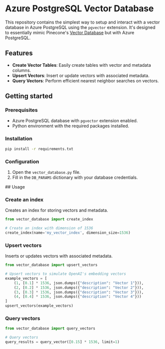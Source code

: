 # Azure PostgreSQL Vector Database

This repository contains the simplest way to setup and interact with a vector database in Azure PostgreSQL using the `pgvector` extension. It's designed to essentially mimic Pinecone's [Vector Database](https://www.pinecone.io/product/) but with Azure PostgreSQL.

## Features

- **Create Vector Tables**: Easily create tables with vector and metadata columns.
- **Upsert Vectors**: Insert or update vectors with associated metadata.
- **Query Vectors**: Perform efficient nearest neighbor searches on vectors.

## Getting started
### Prerequisites

- Azure PostgreSQL database with `pgvector` extension enabled.
- Python environment with the required packages installed.

### Installation
```bash
pip install -r requirements.txt
```

### Configuration
1. Open the `vector_database.py` file.
2. Fill in the `DB_PARAMS` dictionary with your database credentials.

## Usage
### Create an index
Creates an index for storing vectors and metadata.

```python
from vector_database import create_index

# Create an index with dimension of 1536
create_index(name='my_vector_index', dimension_size=1536)
```

### Upsert vectors
Inserts or updates vectors with associated metadata.

```python
from vector_database import upsert_vectors

# Upsert vectors to simulate OpenAI's embedding vectors
example_vectors = [
    (1, [0.1] * 1536, json.dumps({"description": "Vector 1"})),
    (2, [0.2] * 1536, json.dumps({"description": "Vector 2"})),
    (3, [0.3] * 1536, json.dumps({"description": "Vector 3"})),
    (4, [0.4] * 1536, json.dumps({"description": "Vector 4"}))
]
upsert_vectors(example_vectors)
```

### Query vectors
```python
from vector_database import query_vectors

# Query vectors
query_results = query_vector([0.15] * 1536, limit=1)
```